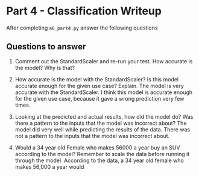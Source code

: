 # Part 4 - Classification Writeup

After completing `a6_part4.py` answer the following questions

## Questions to answer

1. Comment out the StandardScaler and re-run your test. How accurate is the model? Why is that?

2. How accurate is the model with the StandardScaler? Is this model accurate enough for the given use case? Explain. The model is very accurate with the StandardScaler. I think this model is accurate enough for the given use case, because it gave a wrong prediction very few times.

3. Looking at the predicted and actual results, how did the model do? Was there a pattern to the inputs that the model was incorrect about? The model did very well while predicting the results of the data. There was not a pattern to the inputs that the model was incorrect about.

4. Would a 34 year old Female who makes 56000 a year buy an SUV according to the model? Remember to scale the data before running it through the model. According to the data, a 34 year old female who makes 56,000 a year would 

